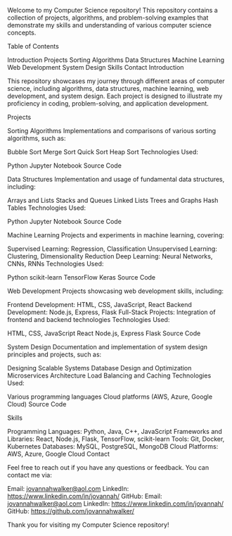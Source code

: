 Welcome to my Computer Science repository! This repository contains a collection of projects, algorithms, and problem-solving examples that demonstrate my skills and understanding of various computer science concepts.

Table of Contents

Introduction
Projects
Sorting Algorithms
Data Structures
Machine Learning
Web Development
System Design
Skills
Contact
Introduction

This repository showcases my journey through different areas of computer science, including algorithms, data structures, machine learning, web development, and system design. Each project is designed to illustrate my proficiency in coding, problem-solving, and application development.

Projects

Sorting Algorithms
Implementations and comparisons of various sorting algorithms, such as:

Bubble Sort
Merge Sort
Quick Sort
Heap Sort
Technologies Used:

Python
Jupyter Notebook
Source Code

Data Structures
Implementation and usage of fundamental data structures, including:

Arrays and Lists
Stacks and Queues
Linked Lists
Trees and Graphs
Hash Tables
Technologies Used:

Python
Jupyter Notebook
Source Code

Machine Learning
Projects and experiments in machine learning, covering:

Supervised Learning: Regression, Classification
Unsupervised Learning: Clustering, Dimensionality Reduction
Deep Learning: Neural Networks, CNNs, RNNs
Technologies Used:

Python
scikit-learn
TensorFlow
Keras
Source Code

Web Development
Projects showcasing web development skills, including:

Frontend Development: HTML, CSS, JavaScript, React
Backend Development: Node.js, Express, Flask
Full-Stack Projects: Integration of frontend and backend technologies
Technologies Used:

HTML, CSS, JavaScript
React
Node.js, Express
Flask
Source Code

System Design
Documentation and implementation of system design principles and projects, such as:

Designing Scalable Systems
Database Design and Optimization
Microservices Architecture
Load Balancing and Caching
Technologies Used:

Various programming languages
Cloud platforms (AWS, Azure, Google Cloud)
Source Code

Skills

Programming Languages: Python, Java, C++, JavaScript
Frameworks and Libraries: React, Node.js, Flask, TensorFlow, scikit-learn
Tools: Git, Docker, Kubernetes
Databases: MySQL, PostgreSQL, MongoDB
Cloud Platforms: AWS, Azure, Google Cloud
Contact

Feel free to reach out if you have any questions or feedback. You can contact me via:

Email: jovannahwalker@aol.com
LinkedIn: https://www.linkedin.com/in/jovannah/
GitHub: Email: jovannahwalker@aol.com
LinkedIn: https://www.linkedin.com/in/jovannah/
GitHub: https://github.com/jovannahwalker/

Thank you for visiting my Computer Science repository!
